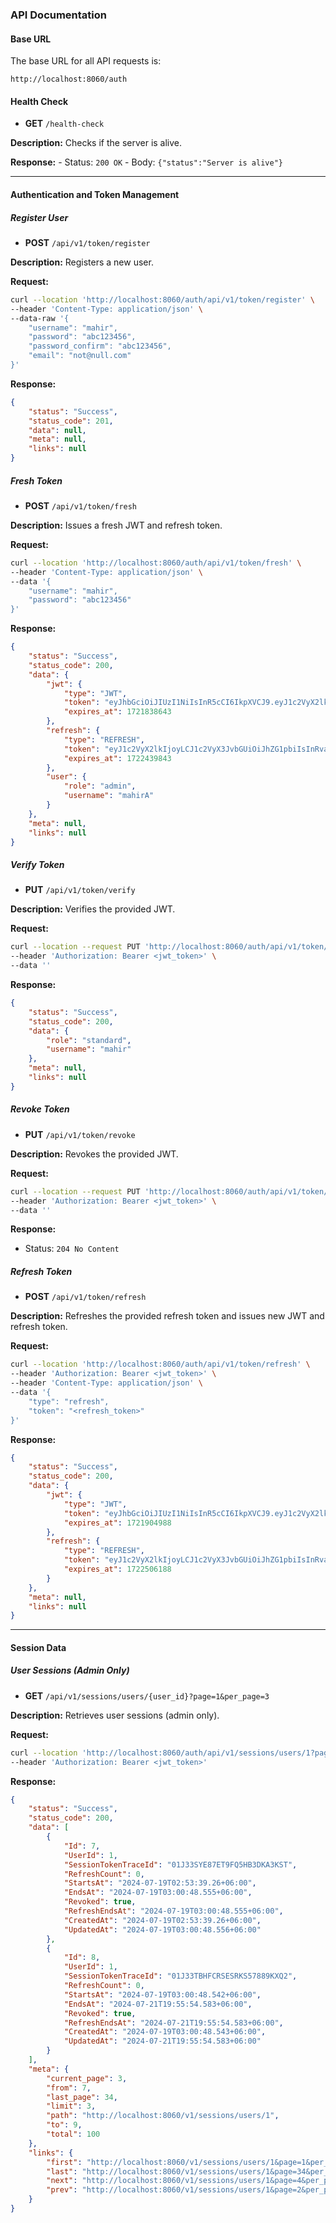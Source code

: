 ### API Documentation

#### Base URL

The base URL for all API requests is:

`http://localhost:8060/auth`


#### Health Check

- **GET** `/health-check`

**Description:** Checks if the server is alive.

**Response:**
    - Status: `200 OK`
    - Body: `{"status":"Server is alive"}`

---
#### Authentication and Token Management

##### Register User


- **POST** `/api/v1/token/register`

**Description:** Registers a new user.

**Request:**

```sh
curl --location 'http://localhost:8060/auth/api/v1/token/register' \
--header 'Content-Type: application/json' \
--data-raw '{
    "username": "mahir",
    "password": "abc123456",
    "password_confirm": "abc123456",
    "email": "not@null.com"
}'
```

**Response:**

```json
{
    "status": "Success",
    "status_code": 201,
    "data": null,
    "meta": null,
    "links": null
}
```

##### Fresh Token


- **POST** `/api/v1/token/fresh`

**Description:** Issues a fresh JWT and refresh token.

**Request:**

```sh
curl --location 'http://localhost:8060/auth/api/v1/token/fresh' \
--header 'Content-Type: application/json' \
--data '{
    "username": "mahir",
    "password": "abc123456"
}'
```

**Response:**

```json
{
    "status": "Success",
    "status_code": 200,
    "data": {
        "jwt": {
            "type": "JWT",
            "token": "eyJhbGciOiJIUzI1NiIsInR5cCI6IkpXVCJ9.eyJ1c2VyX2lkIjoyLCJ1c2VyX3JvbGUiOiJhZG1pbiIsInRva2VuX2lkIjoiJDJhJDEwJC80TWIuZzVrdElXNjNhV3ZXLzlRcU9tVjFickVSMEdmNHZMYjJISGRoV0pqMU9CN0txN1dxIiwiZXhwIjoxNzIxODM4NjQzfQ.WrIvWwi396VsI9lVJDy14rAafU5j8ikjOcikSv-g49Y",
            "expires_at": 1721838643
        },
        "refresh": {
            "type": "REFRESH",
            "token": "eyJ1c2VyX2lkIjoyLCJ1c2VyX3JvbGUiOiJhZG1pbiIsInRva2VuX2lkIjoiJDJhJDEwJC80TWIuZzVrdElXNjNhV3ZXLzlRcU9tVjFickVSMEdmNHZMYjJISGRoV0pqMU9CN0txN1dxIiwiZXhwIjoxNzIyNDM5ODQzfQ.enmYQKamekbfSB57FTcC9v-MMa1fI-8Jt40cGhU0Ekk",
            "expires_at": 1722439843
        },
        "user": {
            "role": "admin",
            "username": "mahirA"
        }
    },
    "meta": null,
    "links": null
}
```

##### Verify Token


- **PUT** `/api/v1/token/verify`

**Description:** Verifies the provided JWT.

**Request:**

```sh
curl --location --request PUT 'http://localhost:8060/auth/api/v1/token/verify' \
--header 'Authorization: Bearer <jwt_token>' \
--data ''
```

**Response:**

```json
{
    "status": "Success",
    "status_code": 200,
    "data": {
        "role": "standard",
        "username": "mahir"
    },
    "meta": null,
    "links": null
}
```

##### Revoke Token


- **PUT** `/api/v1/token/revoke`

**Description:** Revokes the provided JWT.

**Request:**

```sh
curl --location --request PUT 'http://localhost:8060/auth/api/v1/token/revoke' \
--header 'Authorization: Bearer <jwt_token>' \
--data ''
```

**Response:**
- Status: `204 No Content`

##### Refresh Token


- **POST** `/api/v1/token/refresh`

**Description:** Refreshes the provided refresh token and issues new JWT and refresh token.

**Request:**

```sh
curl --location 'http://localhost:8060/auth/api/v1/token/refresh' \
--header 'Authorization: Bearer <jwt_token>' \
--header 'Content-Type: application/json' \
--data '{
    "type": "refresh",
    "token": "<refresh_token>"
}'
```

**Response:**

```json
{
    "status": "Success",
    "status_code": 200,
    "data": {
        "jwt": {
            "type": "JWT",
            "token": "eyJhbGciOiJIUzI1NiIsInR5cCI6IkpXVCJ9.eyJ1c2VyX2lkIjoyLCJ1c2VyX3JvbGUiOiJhZG1pbiIsInRva2VuX2lkIjoiJDJhJDEwJExVdml1dUF5dTEudS5UYUxmckkxcU90d01zS2hqS3o3d1FtM0g2QVJIeENycktDaER6ZW1hIiwiZXhwIjoxNzIxOTA0OTg4fQ.4qaaHWsi0S_2edUIpEaiEzrE5Hb16bBEmFYeuyfLlOk",
            "expires_at": 1721904988
        },
        "refresh": {
            "type": "REFRESH",
            "token": "eyJ1c2VyX2lkIjoyLCJ1c2VyX3JvbGUiOiJhZG1pbiIsInRva2VuX2lkIjoiJDJhJDEwJExVdml1dUF5dTEudS5UYUxmckkxcU90d01zS2hqS3o3d1FtM0g2QVJIeENycktDaER6ZW1hIiwiZXhwIjoxNzIyNTA2MTg4fQ.YfKfcaohhXGnnJ_BhBDyFATcofTsqAFQecAcPQ3ET8Y",
            "expires_at": 1722506188
        }
    },
    "meta": null,
    "links": null
}
```

---
#### Session Data

##### User Sessions (Admin Only)


- **GET** `/api/v1/sessions/users/{user_id}?page=1&per_page=3`

**Description:** Retrieves user sessions (admin only).

**Request:**

```sh
curl --location 'http://localhost:8060/auth/api/v1/sessions/users/1?page=1&per_page=3' \
--header 'Authorization: Bearer <jwt_token>'
```

**Response:**

```json
{
    "status": "Success",
    "status_code": 200,
    "data": [
        {
            "Id": 7,
            "UserId": 1,
            "SessionTokenTraceId": "01J33SYE87ET9FQ5HB3DKA3KST",
            "RefreshCount": 0,
            "StartsAt": "2024-07-19T02:53:39.26+06:00",
            "EndsAt": "2024-07-19T03:00:48.555+06:00",
            "Revoked": true,
            "RefreshEndsAt": "2024-07-19T03:00:48.555+06:00",
            "CreatedAt": "2024-07-19T02:53:39.26+06:00",
            "UpdatedAt": "2024-07-19T03:00:48.556+06:00"
        },
        {
            "Id": 8,
            "UserId": 1,
            "SessionTokenTraceId": "01J33TBHFCRSESRKS57889KXQ2",
            "RefreshCount": 0,
            "StartsAt": "2024-07-19T03:00:48.542+06:00",
            "EndsAt": "2024-07-21T19:55:54.583+06:00",
            "Revoked": true,
            "RefreshEndsAt": "2024-07-21T19:55:54.583+06:00",
            "CreatedAt": "2024-07-19T03:00:48.543+06:00",
            "UpdatedAt": "2024-07-21T19:55:54.583+06:00"
        }
    ],
    "meta": {
        "current_page": 3,
        "from": 7,
        "last_page": 34,
        "limit": 3,
        "path": "http://localhost:8060/v1/sessions/users/1",
        "to": 9,
        "total": 100
    },
    "links": {
        "first": "http://localhost:8060/v1/sessions/users/1&page=1&per_page=3",
        "last": "http://localhost:8060/v1/sessions/users/1&page=34&per_page=3",
        "next": "http://localhost:8060/v1/sessions/users/1&page=4&per_page=3",
        "prev": "http://localhost:8060/v1/sessions/users/1&page=2&per_page=3"
    }
}
```